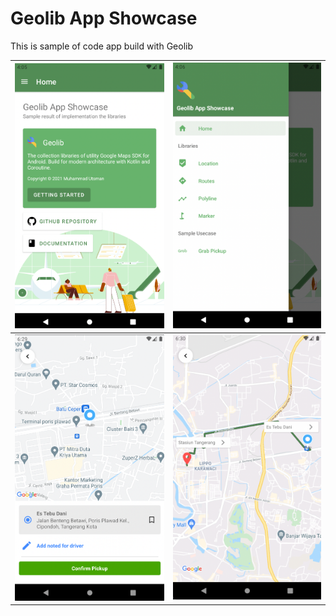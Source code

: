 # Geolib App Showcase

This is sample of code app build with Geolib

|![](img/img5.png)|![](img/img6.png)|
|---|---|
|![](img/img3.png)|![](img/img4.png)|